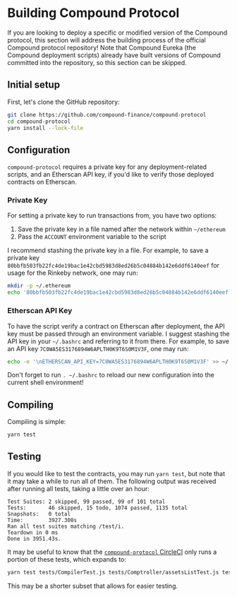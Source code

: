 # Building Compound Protocol

If you are looking to deploy a specific or modified version of the Compound protocol, this section will address the building process of the official Compound protocol repository! Note that Compound Eureka (the Compound deployment scripts) already have built versions of Compound committed into the repository, so this section can be skipped.

## Initial setup

First, let's clone the GitHub repository:

```sh
git clone https://github.com/compound-finance/compound-protocol
cd compound-protocol
yarn install --lock-file
```

## Configuration

`compound-protocol` requires a private key for any deployment-related scripts, and an Etherscan API key, if you'd like to verify those deployed contracts on Etherscan. 

### Private Key

For setting a private key to run transactions from, you have two options:
1. Save the private key in a file named after the network within `~/ethereum`
2. Pass the `ACCOUNT` environment variable to the script

I recommend stashing the private key in a file. For example, to save a private key `80bbfb503fb22fc4de19bac1e42cbd5983d8ed26b5c04884b142e6ddf6140eef` for usage for the Rinkeby network, one may run:
```sh
mkdir -p ~/.ethereum
echo '80bbfb503fb22fc4de19bac1e42cbd5983d8ed26b5c04884b142e6ddf6140eef' > ~/.ethereum/rinkeby
```

### Etherscan API Key

To have the script verify a contract on Etherscan after deployment, the API key must be passed through an environment variable. I suggest stashing the API key in your `~/.bashrc` and referring to it from there. For example, to save an API key `7C0WA5ES3176894W6APLTH0K9T6S0M1V3F`, one may run:
```sh
echo -e '\nETHERSCAN_API_KEY=7C0WA5ES3176894W6APLTH0K9T6S0M1V3F' >> ~/.bashrc
```

Don't forget to run `. ~/.bashrc` to reload our new configuration into the current shell environment!

## Compiling

Compiling is simple:
```sh
yarn test
```

## Testing

If you would like to test the contracts, you may run `yarn test`, but note that it may take a while to run all of them. The following output was received after running all tests, taking a little over an hour:
```
Test Suites: 2 skipped, 99 passed, 99 of 101 total
Tests:       46 skipped, 15 todo, 1074 passed, 1135 total
Snapshots:   0 total
Time:        3927.308s
Ran all test suites matching /test/i.
Teardown in 0 ms
Done in 3951.43s.
```
It may be useful to know that the [`compound-protocol` CircleCI](https://app.circleci.com/pipelines/github/compound-finance/compound-protocol/498/workflows/32845109-0390-4d92-b8c8-b8492a3adaff/jobs/2190) only runs a portion of these tests, which expands to:
```sh
yarn test tests/CompilerTest.js tests/Comptroller/assetsListTest.js tests/Comptroller/pauseGuardianTest.js tests/Flywheel/FlywheelTest.js tests/Governance/CompScenarioTest.js tests/Governance/GovernorAlpha/ProposeTest.js tests/Governance/GovernorBravo/CastVoteTest.js tests/Governance/GovernorBravo/StateTest.js tests/Models/DAIInterestRateModelTest.js tests/SpinaramaTest.js tests/Tokens/adminTest.js tests/Tokens/cTokenTest.js tests/Tokens/mintAndRedeemCEtherTest.js tests/Tokens/safeTokenTest.js tests/Tokens/transferTest.js
```
This may be a shorter subset that allows for easier testing. 
